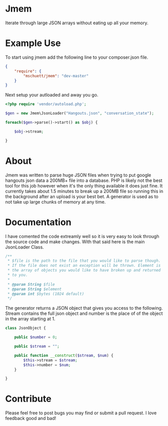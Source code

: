 Jmem
====

Iterate through large JSON arrays without eating up all your memory.

Example Use
===

To start using jmem add the following line to your composer.json file.

```json
{
    "require": {
        "mschuett/jmem": "dev-master"
    }
}
```

Next setup your autloaded and away you go.

```php
<?php require 'vendor/autoload.php';

$gen = new Jmem\JsonLoader("Hangouts.json", "conversation_state");

foreach($gen->parse()->start() as $obj) {

    $obj->stream;

}
```

About
===

Jmem was written to parse huge JSON files when trying to put google hangouts json data a 200MB+ file into a database. PHP is likely not the best tool for this job however when it's the only thing available it does just fine. It currently takes about 1.5 minutes to break up a 200MB file so running this in the background after an upload is your best bet. A generator is used as to not take up large chunks of memory at any time.

Documentation
===

I have comented the code extreamly well so it is very easy to look through the source code and make changes. With that said here is the main JsonLoader Class.

```php
/**
 * $file is the path to the file that you would like to parse though.
 * If the file does not exist an exception will be thrown. Element is
 * the array of objects you would like to have broken up and returned
 * to you.
 * 
 * @param String $file
 * @param String $element
 * @param int $bytes (1024 default)
 */
```

The generator returns a JSON object that gives you access to the following. Stream contains the full json object and number is the place of of the object in the array starting at 1.

```php
class JsonObject {

    public $number = 0;

	public $stream = "";

    public function __construct($stream, $num) {
        $this->stream = $stream;
        $this->number = $num;
    }

}
```

Contribute
===

Please feel free to post bugs you may find or submit a pull request. I love feedback good and bad!

